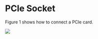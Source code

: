 <h1>
  PCIe Socket
</h1>


Figure 1 shows how to connect a PCIe card.  
<p aligen="center"><img src="https://github.com/Topst-Dev/Documentation/assets/161264431/396fd568-9bc3-4d20-952f-af9228c4795f"></p>
